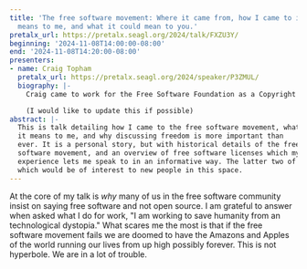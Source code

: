 ```yaml
---
title: 'The free software movement: Where it came from, how I came to it, what it
  means to me, and what it could mean to you.'
pretalx_url: https://pretalx.seagl.org/2024/talk/FXZU3Y/
beginning: '2024-11-08T14:00:00-08:00'
end: '2024-11-08T14:20:00-08:00'
presenters:
- name: Craig Topham
  pretalx_url: https://pretalx.seagl.org/2024/speaker/P3ZMUL/
  biography: |-
    Craig came to work for the Free Software Foundation as a Copyright and Licensing Associate at the end of 2018. Prior to the FSF, Craig worked as a PC/Network Technician for the City of Eugene, Oregon for twelve years. Besides the desire to see free software thrive, Craig also envisions a world where everyone's inner light shines bright.

    (I would like to update this if possible)
abstract: |-
  This is talk detailing how I came to the free software movement, what
  it means to me, and why discussing freedom is more important than
  ever. It is a personal story, but with historical details of the free
  software movement, and an overview of free software licenses which my
  experience lets me speak to in an informative way. The latter two of
  which would be of interest to new people in this space.
---
```


At the core of my talk is _why_ many of us in the free software
community insist on saying free software and not open source. I am
grateful to answer when asked what I do for work, "I am working to
save humanity from an technological dystopia." What scares me the most
is that if the free software movement fails we are doomed to have the
Amazons and Apples of the world running our lives from up high
possibly forever. This is not hyperbole. We are in a lot of trouble.
